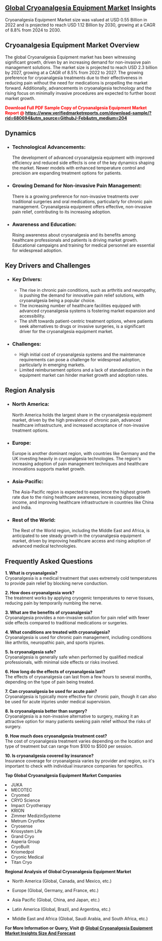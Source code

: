 <h2><a href="https://www.verifiedmarketreports.com/download-sample/?rid=680694&amp;utm_source=GithubJ&amp;utm_medium=204" target="_blank">Global Cryoanalgesia Equipment Market</a> Insights</h2><p>Cryoanalgesia Equipment Market size was valued at USD 0.55 Billion in 2022 and is projected to reach USD 1.12 Billion by 2030, growing at a CAGR of 8.8% from 2024 to 2030.</p><p><h2>Cryoanalgesia Equipment Market Overview</h2> <p>The global Cryoanalgesia Equipment market has been witnessing significant growth, driven by an increasing demand for non-invasive pain management solutions. The market size is projected to reach USD 2.3 billion by 2027, growing at a CAGR of 8.5% from 2022 to 2027. The growing preference for cryoanalgesia treatments due to their effectiveness in reducing pain without the need for medications is propelling the market forward. Additionally, advancements in cryoanalgesia technology and the rising focus on minimally invasive procedures are expected to further boost market growth.</p> <p><strong><p><span class=""><span style="color: #ff0000;"><strong>Download Full PDF Sample Copy of Cryoanalgesia Equipment Market Report</strong> @ </span><a href="https://www.verifiedmarketreports.com/download-sample/?rid=680694&amp;utm_source=GithubJ-Feb&amp;utm_medium=204" target="_blank">https://www.verifiedmarketreports.com/download-sample/?rid=680694&amp;utm_source=GithubJ-Feb&amp;utm_medium=204</a></span></p></strong></p> <h2>Dynamics</h2> <ul> <li><h3>Technological Advancements:</h3> The development of advanced cryoanalgesia equipment with improved efficiency and reduced side effects is one of the key dynamics shaping the market. Newer models with enhanced temperature control and precision are expanding treatment options for patients.</li> <li><h3>Growing Demand for Non-invasive Pain Management:</h3> There is a growing preference for non-invasive treatments over traditional surgeries and oral medications, particularly for chronic pain management. Cryoanalgesia equipment offers effective, non-invasive pain relief, contributing to its increasing adoption.</li> <li><h3>Awareness and Education:</h3> Rising awareness about cryoanalgesia and its benefits among healthcare professionals and patients is driving market growth. Educational campaigns and training for medical personnel are essential for widespread adoption.</li> </ul> <h2>Key Drivers and Challenges</h2> <ul> <li><h3>Key Drivers:</h3> <ul> <li>The rise in chronic pain conditions, such as arthritis and neuropathy, is pushing the demand for innovative pain relief solutions, with cryoanalgesia being a popular choice.</li> <li>The increasing number of healthcare facilities equipped with advanced cryoanalgesia systems is fostering market expansion and accessibility.</li> <li>The shift towards patient-centric treatment options, where patients seek alternatives to drugs or invasive surgeries, is a significant driver for the cryoanalgesia equipment market.</li> </ul> </li> <li><h3>Challenges:</h3> <ul> <li>High initial cost of cryoanalgesia systems and the maintenance requirements can pose a challenge for widespread adoption, particularly in emerging markets.</li> <li>Limited reimbursement options and a lack of standardization in the equipment market can hinder market growth and adoption rates.</li> </ul> </li> </ul> <h2>Region Analysis</h2> <ul> <li><h3>North America:</h3> North America holds the largest share in the cryoanalgesia equipment market, driven by the high prevalence of chronic pain, advanced healthcare infrastructure, and increased acceptance of non-invasive treatment options.</li> <li><h3>Europe:</h3> Europe is another dominant region, with countries like Germany and the UK investing heavily in cryoanalgesia technologies. The region's increasing adoption of pain management techniques and healthcare innovations supports market growth.</li> <li><h3>Asia-Pacific:</h3> The Asia-Pacific region is expected to experience the highest growth rate due to the rising healthcare awareness, increasing disposable income, and improving healthcare infrastructure in countries like China and India.</li> <li><h3>Rest of the World:</h3> The Rest of the World region, including the Middle East and Africa, is anticipated to see steady growth in the cryoanalgesia equipment market, driven by improving healthcare access and rising adoption of advanced medical technologies.</li> </ul> <h2>Frequently Asked Questions</h2> <p><strong>1. What is cryoanalgesia?</strong><br>Cryoanalgesia is a medical treatment that uses extremely cold temperatures to provide pain relief by blocking nerve conduction.</p> <p><strong>2. How does cryoanalgesia work?</strong><br>The treatment works by applying cryogenic temperatures to nerve tissues, reducing pain by temporarily numbing the nerve.</p> <p><strong>3. What are the benefits of cryoanalgesia?</strong><br>Cryoanalgesia provides a non-invasive solution for pain relief with fewer side effects compared to traditional medications or surgeries.</p> <p><strong>4. What conditions are treated with cryoanalgesia?</strong><br>Cryoanalgesia is used for chronic pain management, including conditions like arthritis, neuropathic pain, and sports injuries.</p> <p><strong>5. Is cryoanalgesia safe?</strong><br>Cryoanalgesia is generally safe when performed by qualified medical professionals, with minimal side effects or risks involved.</p> <p><strong>6. How long do the effects of cryoanalgesia last?</strong><br>The effects of cryoanalgesia can last from a few hours to several months, depending on the type of pain being treated.</p> <p><strong>7. Can cryoanalgesia be used for acute pain?</strong><br>Cryoanalgesia is typically more effective for chronic pain, though it can also be used for acute injuries under medical supervision.</p> <p><strong>8. Is cryoanalgesia better than surgery?</strong><br>Cryoanalgesia is a non-invasive alternative to surgery, making it an attractive option for many patients seeking pain relief without the risks of surgery.</p> <p><strong>9. How much does cryoanalgesia treatment cost?</strong><br>The cost of cryoanalgesia treatment varies depending on the location and type of treatment but can range from $100 to $500 per session.</p> <p><strong>10. Is cryoanalgesia covered by insurance?</strong><br>Insurance coverage for cryoanalgesia varies by provider and region, so it's important to check with individual insurance companies for specifics.</p> </p><p><strong>Top Global Cryoanalgesia Equipment Market Companies</strong></p><div data-test-id=""><p><li>JUKA</li><li> MECOTEC</li><li> Cryomed</li><li> CRYO Science</li><li> Impact Cryotherapy</li><li> KRION</li><li> Zimmer MedizinSysteme</li><li> Metrum Cryoflex</li><li> Cryosense</li><li> Kriosystem Life</li><li> Grand Cryo</li><li> Asperia Group</li><li> CryoBuilt</li><li> Kriomedpol</li><li> Cryonic Medical</li><li> Titan Cryo</li></p><div><strong>Regional Analysis of&nbsp;Global Cryoanalgesia Equipment Market</strong></div><ul><li dir="ltr"><p dir="ltr">North America&nbsp;(Global, Canada, and Mexico, etc.)</p></li><li dir="ltr"><p dir="ltr">Europe (Global, Germany, and France, etc.)</p></li><li dir="ltr"><p dir="ltr">Asia Pacific&nbsp;(Global, China, and Japan, etc.)</p></li><li dir="ltr"><p dir="ltr">Latin America&nbsp;(Global, Brazil, and Argentina, etc.)</p></li><li dir="ltr">Middle East and Africa&nbsp;(Global, Saudi Arabia, and South Africa, etc.)</li></ul><p><strong>For More Information or Query, Visit @&nbsp;</strong><strong><a href="https://www.verifiedmarketreports.com/product/cryoanalgesia-equipment-market/?utm_source=GithubJ&amp;utm_medium=204" target="_blank">Global Cryoanalgesia Equipment Market Insights Size And Forecast</a></strong></p></div>
